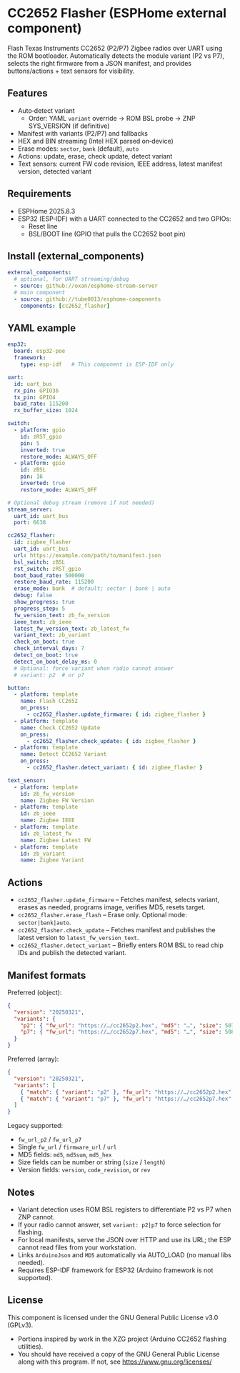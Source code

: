 # CC2652 Flasher (ESPHome external component)

Flash Texas Instruments CC2652 (P2/P7) Zigbee radios over UART using the ROM bootloader. Automatically detects the module variant (P2 vs P7), selects the right firmware from a JSON manifest, and provides buttons/actions + text sensors for visibility.

## Features
- Auto‑detect variant
  - Order: YAML `variant` override → ROM BSL probe → ZNP SYS_VERSION (if definitive)
- Manifest with variants (P2/P7) and fallbacks
- HEX and BIN streaming (Intel HEX parsed on‑device)
- Erase modes: `sector`, `bank` (default), `auto`
- Actions: update, erase, check update, detect variant
- Text sensors: current FW code revision, IEEE address, latest manifest version, detected variant

## Requirements
- ESPHome 2025.8.3
- ESP32 (ESP‑IDF) with a UART connected to the CC2652 and two GPIOs:
  - Reset line
  - BSL/BOOT line (GPIO that pulls the CC2652 boot pin)

## Install (external_components)
```yaml
external_components:
  # optional, for UART streaming/debug
  - source: github://oxan/esphome-stream-server
  # main component
  - source: github://tube0013/esphome-components
    components: [cc2652_flasher]
```

## YAML example
```yaml
esp32:
  board: esp32-poe
  framework:
    type: esp-idf   # This component is ESP-IDF only

uart:
  id: uart_bus
  rx_pin: GPIO36
  tx_pin: GPIO4
  baud_rate: 115200
  rx_buffer_size: 1024

switch:
  - platform: gpio
    id: zRST_gpio
    pin: 5
    inverted: true
    restore_mode: ALWAYS_OFF
  - platform: gpio
    id: zBSL
    pin: 16
    inverted: true
    restore_mode: ALWAYS_OFF

# Optional debug stream (remove if not needed)
stream_server:
  uart_id: uart_bus
  port: 6638

cc2652_flasher:
  id: zigbee_flasher
  uart_id: uart_bus
  url: https://example.com/path/to/manifest.json
  bsl_switch: zBSL
  rst_switch: zRST_gpio
  boot_baud_rate: 500000
  restore_baud_rate: 115200
  erase_mode: bank  # default; sector | bank | auto
  debug: false
  show_progress: true
  progress_step: 5
  fw_version_text: zb_fw_version
  ieee_text: zb_ieee
  latest_fw_version_text: zb_latest_fw
  variant_text: zb_variant
  check_on_boot: true
  check_interval_days: 7
  detect_on_boot: true
  detect_on_boot_delay_ms: 0
  # Optional: force variant when radio cannot answer
  # variant: p2  # or p7

button:
  - platform: template
    name: Flash CC2652
    on_press:
      - cc2652_flasher.update_firmware: { id: zigbee_flasher }
  - platform: template
    name: Check CC2652 Update
    on_press:
      - cc2652_flasher.check_update: { id: zigbee_flasher }
  - platform: template
    name: Detect CC2652 Variant
    on_press:
      - cc2652_flasher.detect_variant: { id: zigbee_flasher }

text_sensor:
  - platform: template
    id: zb_fw_version
    name: Zigbee FW Version
  - platform: template
    id: zb_ieee
    name: Zigbee IEEE
  - platform: template
    id: zb_latest_fw
    name: Zigbee Latest FW
  - platform: template
    id: zb_variant
    name: Zigbee Variant
```

## Actions
- `cc2652_flasher.update_firmware` – Fetches manifest, selects variant, erases as needed, programs image, verifies MD5, resets target.
- `cc2652_flasher.erase_flash` – Erase only. Optional mode: `sector|bank|auto`.
- `cc2652_flasher.check_update` – Fetches manifest and publishes the latest version to `latest_fw_version_text`.
- `cc2652_flasher.detect_variant` – Briefly enters ROM BSL to read chip IDs and publish the detected variant.

## Manifest formats
Preferred (object):
```json
{
  "version": "20250321",
  "variants": {
    "p2": { "fw_url": "https://…/cc2652p2.hex", "md5": "…", "size": 507877 },
    "p7": { "fw_url": "https://…/cc2652p7.hex", "md5": "…", "size": 508798 }
  }
}
```

Preferred (array):
```json
{
  "version": "20250321",
  "variants": [
    { "match": { "variant": "p2" }, "fw_url": "https://…/cc2652p2.hex" },
    { "match": { "variant": "p7" }, "fw_url": "https://…/cc2652p7.hex" }
  ]
}
```

Legacy supported:
- `fw_url_p2` / `fw_url_p7`
- Single `fw_url` / `firmware_url` / `url`
- MD5 fields: `md5`, `md5sum`, `md5_hex`
- Size fields can be number or string (`size` / `length`)
- Version fields: `version`, `code_revision`, or `rev`

## Notes
- Variant detection uses ROM BSL registers to differentiate P2 vs P7 when ZNP cannot.
- If your radio cannot answer, set `variant: p2|p7` to force selection for flashing.
- For local manifests, serve the JSON over HTTP and use its URL; the ESP cannot read files from your workstation.
- Links `ArduinoJson` and `MD5` automatically via AUTO_LOAD (no manual libs needed).
- Requires ESP-IDF framework for ESP32 (Arduino framework is not supported).

## License
This component is licensed under the GNU General Public License v3.0 (GPLv3).

- Portions inspired by work in the XZG project (Arduino CC2652 flashing utilities).
- You should have received a copy of the GNU General Public License
  along with this program. If not, see https://www.gnu.org/licenses/

